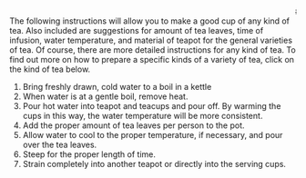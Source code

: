 <marquee># How To Make Tea </marquee>
The following instructions will allow you to make a good cup of any kind of tea. Also included are suggestions for amount of tea leaves, time of infusion, water temperature, and material of teapot for the general varieties of tea. Of course, there are more detailed instructions for any kind of tea. To find out more on how to prepare a specific kinds of a variety of tea, click on the kind of tea below.

1. Bring freshly drawn, cold water to a boil in a kettle
2. When water is at a gentle boil, remove heat.
3. Pour hot water into teapot and teacups and pour off. By warming the cups in this way, the water temperature will be more consistent.
4. Add the proper amount of tea leaves per person to the pot.
5. Allow water to cool to the proper temperature, if necessary, and pour over the tea leaves.
6. Steep for the proper length of time.
7. Strain completely into another teapot or directly into the serving cups.
